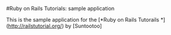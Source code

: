 #Ruby on Rails Tutorials: sample application

This is the sample application for
the [*Ruby on Rails Tutorails *] (http://railstutorial.org/)
by [Suntootoo]
